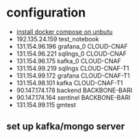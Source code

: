 # configuration
- [install docker compose on unbutu](https://docs.docker.com/engine/install/ubuntu/)
- 192.135.24.159  test_notebook    
- 131.154.96.196  grafana_0  CLOUD-CNAF
- 131.154.96.221  sqllngs_0  CLOUD-CNAF
- 131.154.96.175  kafka_0  CLOUD-CNAF
- 131.154.99.219  sqllngs CLOUD-CNAF-T1
- 131.154.99.172  grafana CLOUD-CNAF-T1
- 131.154.98.101  kafka CLOUD-CNAF-T1
- 90.147.174.178  backend  BACKBONE-BARI
- 90.147.174.164  sentinel  BACKBONE-BARI
- 131.154.99.115  gmtest
## set up kafka/mongo server 
